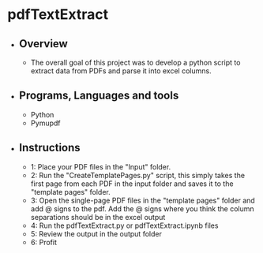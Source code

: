 # pdfTextExtract


- ## Overview
  - The overall goal of this project was to develop a python script to extract data from PDFs and parse it into excel columns.


- ## Programs, Languages and tools
  - Python
  - Pymupdf


- ## Instructions
    - 1: Place your PDF files in the "Input" folder.
    - 2: Run the "CreateTemplatePages.py" script, this simply takes the first page from each PDF in the input folder and saves it to the "template pages" folder.
    - 3: Open the single-page PDF files in the "template pages" folder and add @ signs to the pdf. Add the @ signs where you think the column separations should be in the excel output
    - 4: Run the pdfTextExtract.py or pdfTextExtract.ipynb files
    - 5: Review the output in the output folder
    - 6: Profit

